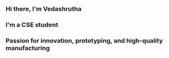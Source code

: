 ### Hi there, I'm Vedashrutha

### I'm a CSE student

### Passion for innovation, prototyping, and high-quality manufacturing

